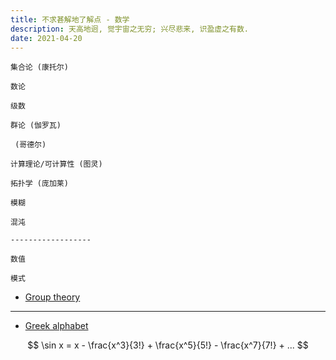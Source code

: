 ```yaml
---
title: 不求甚解地了解点 - 数学
description: 天高地迥, 觉宇宙之无穷; 兴尽悲来, 识盈虚之有数.
date: 2021-04-20
---
```


```
集合论 (康托尔)

数论

级数

群论 (伽罗瓦)

 (哥德尔)

计算理论/可计算性 (图灵)

拓扑学 (庞加莱)

模糊

混沌

------------------

数值

模式
```

* [Group theory](https://en.wikipedia.org/wiki/Group_theory)

------------------

* [Greek alphabet](https://en.wikipedia.org/wiki/Greek_alphabet)

$$ \sin x = x - \frac{x^3}{3!} + \frac{x^5}{5!} - \frac{x^7}{7!} + ... $$
